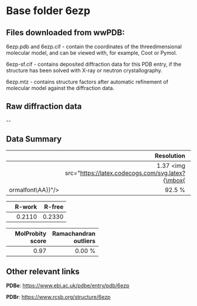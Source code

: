# Base folder 6ezp

## Files downloaded from wwPDB:

6ezp.pdb and 6ezp.cif - contain the coordinates of the threedimensional molecular model, and can be viewed with, for example, Coot or Pymol.

6ezp-sf.cif - contains deposited diffraction data for this PDB entry, if the structure has been solved with X-ray or neutron crystallography.

6ezp.mtz - contains structure factors after automatic refinement of molecular model against the diffraction data.

## Raw diffraction data

--<br> 

## Data Summary
|   | Resolution | Completeness| I/sigma |
|---|-------------:|----------------:|--------------:|
|   |1.37 <img src="https://latex.codecogs.com/svg.latex?{\mbox{
ormalfont\AA}}"/>|92.5  %|<img width=50/>7.200|

|   | **R-work**| **R-free**   
|---|-------------:|----------------:|           
||0.2110|0.2330|

|   |**MolProbity<br>score**| **Ramachandran<br>outliers** 
|---|-------------:|----------------:|
||0.97|0.00 %|

## Other relevant links 
**PDBe**:  https://www.ebi.ac.uk/pdbe/entry/pdb/6ezp
 
**PDBr**: https://www.rcsb.org/structure/6ezp 

